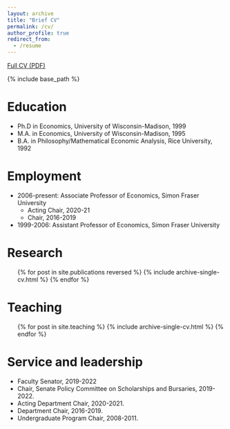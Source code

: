 ```yaml
---
layout: archive
title: "Brief CV"
permalink: /cv/
author_profile: true
redirect_from:
  - /resume
---
```



[Full CV (PDF)](https://bvkrauth.github.io/files/krauth_vita.pdf)

{% include base_path %}

Education
======
* Ph.D in Economics, University of Wisconsin-Madison, 1999
* M.A. in Economics, University of Wisconsin-Madison, 1995
* B.A. in Philosophy/Mathematical Economic Analysis, Rice University, 1992

Employment
======
* 2006-present: Associate Professor of Economics, Simon Fraser University
  * Acting Chair, 2020-21
  * Chair, 2016-2019
* 1999-2006: Assistant Professor of Economics, Simon Fraser University

Research
======
  <ul>{% for post in site.publications reversed %}
    {% include archive-single-cv.html %}
  {% endfor %}</ul>
  
Teaching
======
  <ul>{% for post in site.teaching %}
    {% include archive-single-cv.html %}
  {% endfor %}</ul>
  
Service and leadership
======
* Faculty Senator, 2019-2022
* Chair, Senate Policy Committee on Scholarships and Bursaries, 2019-2022.
* Acting Department Chair, 2020-2021.
* Department Chair, 2016-2019.
* Undergraduate Program Chair, 2008-2011.
